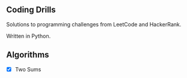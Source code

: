 ## Coding Drills
Solutions to programming challenges from LeetCode and HackerRank.

Written in Python.

Algorithms
--------------
- [X] Two Sums
